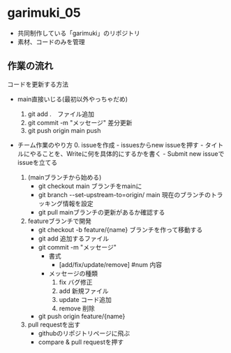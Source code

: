 # garimuki_05
- 共同制作している「garimuki」のリポジトリ
- 素材、コードのみを管理

## 作業の流れ
コードを更新する方法
- main直接いじる(最初以外やっちゃだめ)
    1. git add .　ファイル追加
    2. git commit -m "メッセージ" 差分更新
    3. git push origin main push

- チーム作業のやり方
    0. issueを作成
        - issuesからnew issueを押す
        - タイトルにやることを、Writeに何を具体的にするかを書く
        - Submit new issueでissueを立てる
    1. (mainブランチから始める)
        - git checkout main ブランチをmainに
        - git branch --set-upstream-to=origin/<branch> main 現在のブランチのトラッキング情報を設定
        - git pull mainブランチの更新があるか確認する
    2. featureブランチで開発
        - git checkout -b feature/{name} ブランチを作って移動する
        - git add 追加するファイル
        - git commit -m "メッセージ"
            - 書式
                - [add/fix/update/remove] #num 内容
            - メッセージの種類
                1. fix バグ修正
                2. add 新規ファイル
                3. update コード追加
                4. remove 削除
        - git push origin feature/{name}
    3. pull requestを出す
        - githubのリポジトリページに飛ぶ
        - compare & pull requestを押す
    
        



